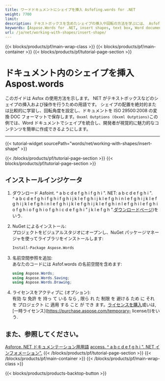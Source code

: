 ```yaml
---
title: ワードドキュメントにシェイプを挿入 Asfofing.words for .NET
weight: 7700
limit: 
description: テキストボックスを含めたシェイプの挿入や回転の方法を学ぶには、 Asfofo.words.NET を使用してください。 ISO 互換 DOCX オプションでファイルを保存します。
keywords: [Aspose.Words for .NET, insert shapes, text box, Word documents, DOCX, ISO compliance, OoxmlSaveOptions, .NET example, shape rotation]
url: /ja/net/working-with-shapes/insert-shape/
---
```

{{< blocks/products/pf/main-wrap-class >}}
{{< blocks/products/pf/main-container >}}
{{< blocks/products/pf/tutorial-page-section >}}

# ドキュメント内のシェイプを挿入 Aspost.words
このガイドは Asfox の使用方法を示します。 NET がテキストボックスなどのシェイプの挿入および操作を行うための用語です。 シェイプの配置を絶対的または比較的に学習し、回転角度を設定し、ドキュメントを ISO 29500:2008 の変換 DOC フォーマットで保存します。`Oxxml Outptions (Oxxml Outptions)`この例では、Word ドキュメントでシェイプを統合し、開発者が視覚的に魅力的なコンテンツを簡単に作成できるようにします。  

---
{{< tutorial-widget sourcePath="words/net/working-with-shapes/insert-shape" >}}

{{< /blocks/products/pf/tutorial-page-section >}}
{{< blocks/products/pf/tutorial-page-section >}}
## インストールインジケータ  
1. ダウンロード Asfoint. ^ a b c d e f g h i f g h i ". NET: a b c d e f g h i ".  
   ^ a b c d e f g h i f g h i f g h i j k l e f g h i j k l e f g h i n l e f g h i j k l e f g h i j k l e f g h i n l e f g h i j k l e f g h i j k l e f g h i n l e f g h i l e f g h i o f g h i o f g h i o f g h i c d e f g h i " j k l e f g h ".[ダウンロードページ](https://releases.aspose.com/words/net/))をいう.  

2. NuGet によるインストール:  
   プロジェクトをビジュアルスタジオにオープンし、NuGet パッケージマネージャを使ってライブラリをインストールします:  
   ```bash  
   Install-Package Aspose.Words  
   ```  

3. 名前空間参照を追加:  
   あなたのコードには Asfof.words の名前空間を含めます:  
   ```csharp  
   using Aspose.Words;  
   using Aspose.Words.Saving;  
   using Aspose.Words.Drawing;  
   ```  

4. ライセンスをアクティブに (オプション):  
   有効 な 免許 を 持っ て いる なら , 限ら れ た 制限 を 避ける ため に それ を プロジェクト に 適用 する こと が でき ます。[ライセンスを購入](https://purchase.aspose.com/buy)或いは,[一時ライセンス](https://purchase.aspose.com/temporary- license/))をいう.  

## また、参照してください。
[Asforce. NET ドキュメンテーション用用語](https://docs.aspose.com/words/net/)
[access. ^ a b c d e f g h i ". NET インフォメーション".](https://reference.aspose.com/words/net/)
{{< /blocks/products/pf/tutorial-page-section >}}
{{< /blocks/products/pf/main-container >}}
{{< /blocks/products/pf/main-wrap-class >}}

{{< blocks/products/products-backtop-button >}}
